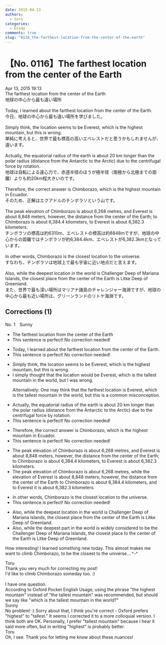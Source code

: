```yaml
---
date: 2015-04-13
authors:
  - toru
categories:
  - Essay
comments: true
slug: "0116_the-farthest-location-from-the-center-of-the-earth"
---
```


# 【No. 0116】The farthest location from the center of the Earth
<div class="date">Apr 13, 2015 19:13</div>
<div id="post"><div id="body_show_ori">
The farthest location from the center of the Earth<br/>地球の中心から最も遠い場所<br/><br/>Today, I learned about the farthest location from the center of the Earth.<br/>今日、地球の中心から最も遠い場所を学びました。<br/><br/>Simply think, the location seems to be Everest, which is the highest mountain, but this is wrong.<br/>単純に考えると、世界で最も標高の高いエベレストだと思うかもしれませんが、違います。<br/><br/>Actually, the equatorial radius of the earth is about 20 km longer than the polar radius (distance from the Antarctic to the Arctic) due to the centrifugal force by rotation.<br/>地球は自転による遠心力で、赤道半径のほうが極半径（南極から北極までの距離）よりも約20km程大きいのです。<br/><br/>Therefore, the correct answer is Chimborazo, which is the highest mountain in Ecuador.<br/>そのため、正解はエクアドルのチンボラソという山です。<br/><br/>The peak elevation of Chimborazo is about 6,268 metres, and Everest is about 8,848 meters, however, the distance from the center of the Earth; to Chimborazo is about 6,384.4 kilometers, to Everest is about 6,382.3 kilometers.<br/>チンボラソの標高は約6310m、エベレストの標高は約8848mですが、地球の中心からの距離ではチンボラソが約6,384.4km、エベレストが6,382.3kmとなっています。<br/><br/>In other words, Chimborazo is the closest location to the universe.<br/>すなわち、チンボラソは地球上で最も宇宙に近い地点だと言えます。<br/><br/>Also, while the deepest location in the world is Challenger Deep of Mariana Islands, the closest place from the center of the Earth is Litke Deep of Greenland.<br/>また、世界で最も深い場所はマリアナ諸島のチャレンジャー海淵ですが、地球の中心から最も近い場所は、グリーンランドのリトケ海淵です。
</div></div>

<!-- more -->


## Corrections (1)
<div id="block"><div class="first_name"> No. 1　<span class="just_name">Sunny</span></div><div id="block2">
<ul class="correction_field">
<li class="incorrect">The farthest location from the center of the Earth</li>
<li class="corrected perfect">This sentence is perfect! No correction needed!</li>
</ul>
<ul class="correction_field">
<li class="incorrect">Today, I learned about the farthest location from the center of the Earth.</li>
<li class="corrected perfect">This sentence is perfect! No correction needed!</li>
</ul>
<ul class="correction_field">
<li class="incorrect">Simply think, the location seems to be Everest, which is the highest mountain, but this is wrong.</li>
<li class="corrected correct">
I simply thought that the location would be Everest, which is the tallest mountain in the world, but I was wrong.
<p class="correction_comment">Alternatively: One may think that the farthest location is Everest, which is the tallest mountain in the world, but this is a common misconception.</p>
</li>
</ul>
<ul class="correction_field">
<li class="incorrect">Actually, the equatorial radius of the earth is about 20 km longer than the polar radius (distance from the Antarctic to the Arctic) due to the centrifugal force by rotation.</li>
<li class="corrected perfect">This sentence is perfect! No correction needed!</li>
</ul>
<ul class="correction_field">
<li class="incorrect">Therefore, the correct answer is Chimborazo, which is the highest mountain in Ecuador.</li>
<li class="corrected perfect">This sentence is perfect! No correction needed!</li>
</ul>
<ul class="correction_field">
<li class="incorrect">The peak elevation of Chimborazo is about 6,268 metres, and Everest is about 8,848 meters, however, the distance from the center of the Earth; to Chimborazo is about 6,384.4 kilometers, to Everest is about 6,382.3 kilometers.</li>
<li class="corrected correct">
The peak elevation of Chimborazo is about 6,268 metres, while the elevation of Everest is about 8,848 meters; however, the distance from the center of the Earth to Chimborazo is about 6,384.4 kilometers, and to Everest it is about 6,382.3 kilometers.
</li>
</ul>
<ul class="correction_field">
<li class="incorrect">In other words, Chimborazo is the closest location to the universe.</li>
<li class="corrected perfect">This sentence is perfect! No correction needed!</li>
</ul>
<ul class="correction_field">
<li class="incorrect">Also, while the deepest location in the world is Challenger Deep of Mariana Islands, the closest place from the center of the Earth is Litke Deep of Greenland.</li>
<li class="corrected correct">
Also, while the deepest part in the world is widely considered to be the Challenger Deep of Mariana Islands, the closest place to the center of the Earth is Litke Deep of Greenland.
</li>
</ul>
<p class="comment_small">
 How interesting! I learned something new today. This almost makes me want to climb Chimborazo, to be the closest to the universe... ^-^
</p>

</div><div class="name"><span class="just_name">Toru</span><br>
Thank you very much for correcting my post!<br/>I'd like to climb Chimborazo someday too. :)<br/><br/>I have one question.<br/>According to Oxford Pocket English Usage, using the phrase "the highest mountain" instead of "the tallest mountain" was recommended, but should we say like "which is the tallest mountain in the world?"
</div>
<div class="name"><span class="just_name">Sunny</span><br>
No problem! :) Sorry about that, I think you're correct - Oxford prefers "highest" to "tallest." It seems I corrected it to a more colloquial version. I think both are OK. Personally, I prefer "tallest mountain" because I hear it said more often, but in writing "highest" is probably better.
</div>
<div class="name"><span class="just_name">Toru</span><br>
Oh, I see. Thank you for letting me know about these nuances!
</div>
</div>

